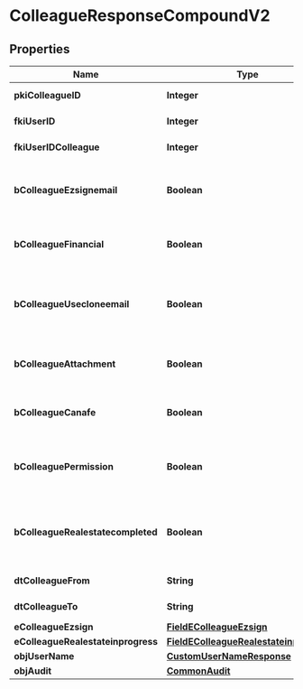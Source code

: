 

# ColleagueResponseCompoundV2

## Properties

Name | Type | Description | Notes
------------ | ------------- | ------------- | -------------
**pkiColleagueID** | **Integer** | The unique ID of the Colleague | 
**fkiUserID** | **Integer** | The unique ID of the User | 
**fkiUserIDColleague** | **Integer** | The unique ID of the User | 
**bColleagueEzsignemail** | **Boolean** | Whether the email can be used by the cloning user in Ezsign | 
**bColleagueFinancial** | **Boolean** | Whether the cloning user has access to the financial | 
**bColleagueUsecloneemail** | **Boolean** | Whether the cloning user has access to the cloned user email to send communications | 
**bColleagueAttachment** | **Boolean** | Whether the cloning user has access to the attachment | 
**bColleagueCanafe** | **Boolean** | Whether the cloning user has access to canafe | 
**bColleaguePermission** | **Boolean** | Whether the cloning user copies the permission of the cloned user | 
**bColleagueRealestatecompleted** | **Boolean** | Whether if the cloning user has access to the completed folders in real estate | 
**dtColleagueFrom** | **String** | The from of the Colleague |  [optional]
**dtColleagueTo** | **String** | The to of the Colleague |  [optional]
**eColleagueEzsign** | [**FieldEColleagueEzsign**](FieldEColleagueEzsign.md) |  | 
**eColleagueRealestateinprogress** | [**FieldEColleagueRealestateinprogess**](FieldEColleagueRealestateinprogess.md) |  | 
**objUserName** | [**CustomUserNameResponse**](CustomUserNameResponse.md) |  | 
**objAudit** | [**CommonAudit**](CommonAudit.md) |  | 




